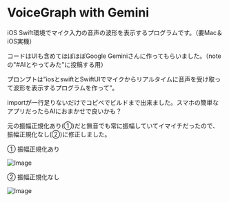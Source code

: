 # VoiceGraph with Gemini

iOS Swift環境でマイク入力の音声の波形を表示するプログラムです。（要Mac＆iOS実機）

コードはUIも含めてほぼほぼGoogle Geminiさんに作ってもらいました。（noteの"#AIとやってみた"に投稿する用）

プロンプトは”iosとswiftとSwiftUIでマイクからリアルタイムに音声を受け取って波形を表示するプログラムを作って”。

importが一行足りないだけでコピペでビルドまで出来ました。スマホの簡単なアプリだったらAIにおまかせで良いかも？

元の振幅正規化あり(①)だと無音でも常に振幅していてイマイチだったので、振幅正規化なし(②)に修正しました。

① 振幅正規化あり

![Image](https://github.com/user-attachments/assets/7f693d5b-176b-467e-ab7f-322f035cf9ca)

② 振幅正規化なし

![Image](https://github.com/user-attachments/assets/41243e97-dbf7-47ac-b537-def0484864c7)
